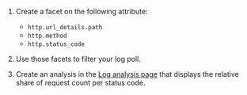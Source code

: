 1. Create a facet on the following attribute:

    * `http.url_details.path`
    * `http.method`
    * `http.status_code`

2. Use those facets to filter your log poll.
3. Create an analysis in the [Log analysis page](https://app.datadoghq.com/logs/analytics) that displays the relative share of request count per status code.

